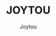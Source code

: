 ---
title: "JOYTOU"
github: https://github.com/joytou/joytou.github.io
demo: https://joytou.github.io/
author: Joytou
draft: true
ssg:
  - Jekyll
cms:
  - No Cms
---